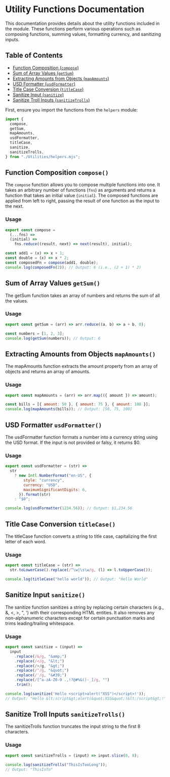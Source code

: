 # Utility Functions Documentation

This documentation provides details about the utility functions included in the module. These functions perform various operations such as composing functions, summing values, formatting currency, and sanitizing inputs.

## Table of Contents

- [Function Composition (`compose`)](#function-composition-compose)
- [Sum of Array Values (`getSum`)](#sum-of-array-values-getsum)
- [Extracting Amounts from Objects (`mapAmounts`)](#extracting-amounts-from-objects-mapamounts)
- [USD Formatter (`usdFormatter`)](#usd-formatter-usdformatter)
- [Title Case Conversion (`titleCase`)](#title-case-conversion-titlecase)
- [Sanitize Input (`sanitize`)](#sanitize-input-sanitize)
- [Sanitize Troll Inputs (`sanitizeTrolls`)](#sanitize-troll-inputs-sanitizetrolls)

First, ensure you import the functions from the `helpers` module:

```js
import {
  compose,
  getSum,
  mapAmounts,
  usdFormatter,
  titleCase,
  sanitize,
  sanitizeTrolls,
} from "./Utilities/helpers.mjs";
```

## Function Composition `compose()`

The `compose` function allows you to compose multiple functions into one. It takes an arbitrary number of functions (`fns`) as arguments and returns a function that takes an initial value (`initial`). The composed functions are applied from left to right, passing the result of one function as the input to the next.

### Usage

```js
export const compose =
  (...fns) =>
  (initial) =>
    fns.reduce((result, next) => next(result), initial);

const add1 = (x) => x + 1;
const double = (x) => x * 2;
const composedFn = compose(add1, double);
console.log(composedFn(2)); // Output: 6 (i.e., (2 + 1) * 2)
```

## Sum of Array Values `getSum()`

The getSum function takes an array of numbers and returns the sum of all the values.

### Usage

```js
export const getSum = (arr) => arr.reduce((a, b) => a + b, 0);

const numbers = [1, 2, 3];
console.log(getSum(numbers)); // Output: 6
```

## Extracting Amounts from Objects `mapAmounts()`

The mapAmounts function extracts the amount property from an array of objects and returns an array of amounts.

### Usage

```js
export const mapAmounts = (arr) => arr.map(({ amount }) => amount);

const bills = [{ amount: 50 }, { amount: 75 }, { amount: 100 }];
console.log(mapAmounts(bills)); // Output: [50, 75, 100]
```

## USD Formatter `usdFormatter()`

The usdFormatter function formats a number into a currency string using the USD format. If the input is not provided or falsy, it returns $0.

### Usage

```js
export const usdFormatter = (str) =>
  str
    ? new Intl.NumberFormat("en-US", {
        style: "currency",
        currency: "USD",
        maximumSignificantDigits: 6,
      }).format(str)
    : "$0";

console.log(usdFormatter(1234.56)); // Output: $1,234.56
```

## Title Case Conversion `titleCase()`

The titleCase function converts a string to title case, capitalizing the first letter of each word.

### Usage

```js
export const titleCase = (str) =>
  str.toLowerCase().replace(/^\w|\s\w/g, (l) => l.toUpperCase());

console.log(titleCase("hello world")); // Output: "Hello World"
```

## Sanitize Input `sanitize()`

The sanitize function sanitizes a string by replacing certain characters (e.g., &, <, >, ", ') with their corresponding HTML entities. It also removes any non-alphanumeric characters except for certain punctuation marks and trims leading/trailing whitespace.

### Usage

```js
export const sanitize = (input) =>
  input
    .replace(/&/g, "&amp;")
    .replace(/</g, "&lt;")
    .replace(/>/g, "&gt;")
    .replace(/"/g, "&quot;")
    .replace(/'/g, "&#39;")
    .replace(/[^a-zA-Z0-9 .,!?@#%&()-_]/g, "")
    .trim();

console.log(sanitize('Hello <script>alert("XSS")</script>!'));
// Output: "Hello &lt;script&gt;alert(&quot;XSS&quot;)&lt;/script&gt;!"
```

## Sanitize Troll Inputs `sanitizeTrolls()`

The sanitizeTrolls function truncates the input string to the first 8 characters.

### Usage

```js
export const sanitizeTrolls = (input) => input.slice(0, 8);

console.log(sanitizeTrolls("ThisIsTooLong"));
// Output: "ThisIsTo"
```

